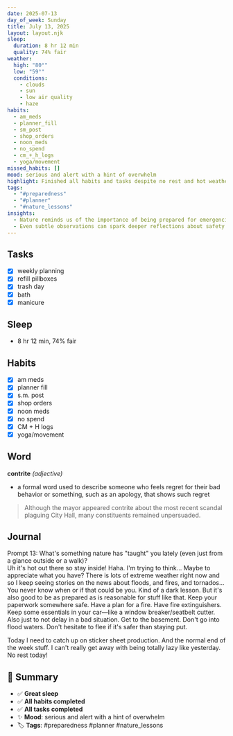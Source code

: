 ```yaml
---
date: 2025-07-13
day_of_week: Sunday
title: July 13, 2025
layout: layout.njk
sleep:
  duration: 8 hr 12 min
  quality: 74% fair
weather:
  high: "80°"
  low: "59°"
  conditions:
    - clouds
    - sun
    - low air quality
    - haze
habits:
  - am_meds
  - planner_fill
  - sm_post
  - shop_orders
  - noon_meds
  - no_spend
  - cm_+_h_logs
  - yoga/movement
missed_habits: []
mood: serious and alert with a hint of overwhelm
highlight: Finished all habits and tasks despite no rest and hot weather.
tags:
  - "#preparedness"
  - "#planner"
  - "#nature_lessons"
insights:
  - Nature reminds us of the importance of being prepared for emergencies.
  - Even subtle observations can spark deeper reflections about safety and gratitude.
---
```


## Tasks
- [x] weekly planning  
- [x] refill pillboxes  
- [x] trash day  
- [x] bath  
- [x] manicure  

## Sleep
- 8 hr 12 min, 74% fair

## Habits
- [x] am meds  
- [x] planner fill  
- [x] s.m. post  
- [x] shop orders  
- [x] noon meds  
- [x] no spend  
- [x] CM + H logs  
- [x] yoga/movement  

## Word
**contrite** *(adjective)*  
- a formal word used to describe someone who feels regret for their bad behavior or something, such as an apology, that shows such regret  
> Although the mayor appeared contrite about the most recent scandal plaguing City Hall, many constituents remained unpersuaded.

## Journal
Prompt 13: What's something nature has "taught" you lately (even just from a glance outside or a walk)?  
Uh it's hot out there so stay inside! Haha. I'm trying to think… Maybe to appreciate what you have? There is lots of extreme weather right now and so I keep seeing stories on the news about floods, and fires, and tornados... You never know when or if that could be you. Kind of a dark lesson. But it's also good to be as prepared as is reasonable for stuff like that. Keep your paperwork somewhere safe. Have a plan for a fire. Have fire extinguishers. Keep some essentials in your car—like a window breaker/seatbelt cutter. Also just to not delay in a bad situation. Get to the basement. Don't go into flood waters. Don't hesitate to flee if it's safer than staying put.

Today I need to catch up on sticker sheet production. And the normal end of the week stuff. I can't really get away with being totally lazy like yesterday. No rest today!

## 📌 Summary
- ✅ **Great sleep**
- ✅ **All habits completed**
- ✅ **All tasks completed**
- ✨ **Mood**: serious and alert with a hint of overwhelm
- 🏷️ **Tags**: #preparedness #planner #nature_lessons